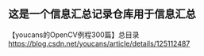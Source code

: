 ## 这是一个信息汇总记录仓库用于信息汇总
【youcans的OpenCV例程300篇】总目录
https://blog.csdn.net/youcans/article/details/125112487
